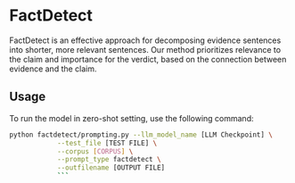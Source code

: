 # FactDetect


FactDetect is an effective approach for decomposing evidence sentences into shorter, more relevant sentences. Our method prioritizes relevance to the claim and importance for the verdict, based on the connection between evidence and the claim.


## Usage

To run the model in zero-shot setting, use the following command:

```bash
python factdetect/prompting.py --llm_model_name [LLM Checkpoint] \
            --test_file [TEST FILE] \
            --corpus [CORPUS] \
            --prompt_type factdetect \
            --outfilename [OUTPUT FILE]
            ```
